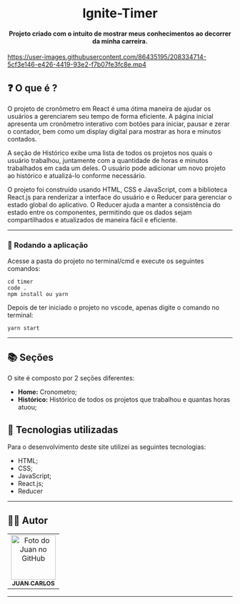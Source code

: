 <h1 align="center">
  <br>Ignite-Timer
</h1>

<h4 align="center">
  Projeto criado com o intuito de mostrar meus conhecimentos ao decorrer da minha carreira.
</h4>

https://user-images.githubusercontent.com/86435195/208334714-5cf3e146-e426-4419-93e2-f7b07fe3fc8e.mp4

## ❓ O que é ?

O projeto de cronômetro em React é uma ótima maneira de ajudar os usuários a gerenciarem seu tempo de forma eficiente. A página inicial apresenta um cronômetro interativo com botões para iniciar, pausar e zerar o contador, bem como um display digital para mostrar as hora e minutos contados. 

A seção de Histórico exibe uma lista de todos os projetos nos quais o usuário trabalhou, juntamente com a quantidade de horas e minutos trabalhados em cada um deles. O usuário pode adicionar um novo projeto ao histórico e atualizá-lo conforme necessário.

O projeto foi construído usando HTML, CSS e JavaScript, com a biblioteca React.js para renderizar a interface do usuário e o Reducer para gerenciar o estado global do aplicativo. O Reducer ajuda a manter a consistência do estado entre os componentes, permitindo que os dados sejam compartilhados e atualizados de maneira fácil e eficiente.

<hr>

<h3>🧭 Rodando a aplicação</h3>

<span class="pl-c"><span class="pl-c"></span> Acesse a pasta do projeto no terminal/cmd e execute os seguintes comandos:</span>

```
cd timer
code .
npm install ou yarn
```
<span class="pl-c"><span class="pl-c"></span>Depois de ter iniciado o projeto no vscode, apenas digite o comando no terminal:</span>

```
yarn start
```
<hr>

## 📚 Seções
O site é composto por 2 seções diferentes:

- **Home:** Cronometro;
- **Histórico:** Histórico de todos os projetos que trabalhou e quantas horas atuou;


## 💼 Tecnologias utilizadas
Para o desenvolvimento deste site utilizei as seguintes tecnologias:

- HTML;
- CSS;
- JavaScript;
- React.js;
- Reducer
---

## 👨‍💻 Autor<br>
<table>
  <tr>
    <td align="center">
      <a href="https://github.com/JuanCarllos13">
        <img src="https://github.com/JuanCarllos13.png" height="100px" alt="Foto do Juan no GitHub"/><br>
        <sub>
          <b>JUAN CARLOS</b>
        </sub>
      </a>
    </td>
  </tr>
</table>
</table>
<hr>
